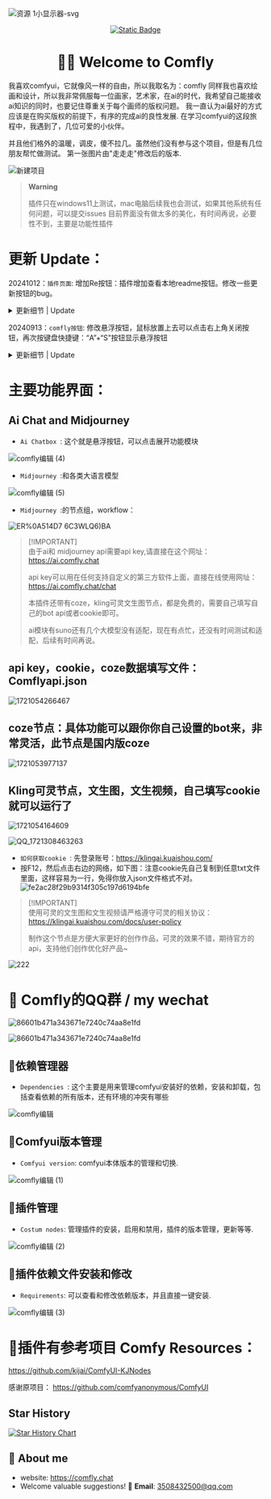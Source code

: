 <a name="readme-top"></a>
![资源 1小显示器-svg](https://github.com/ainewsto/Comfyui_Comfly/assets/113163264/e36d75e0-2cba-4026-936e-1ba8aba9cc7b)

<div align="center">

<a href="https://comfly.chat"> <img alt="Static Badge" src="https://img.shields.io/badge/Comfyui_forum-online-fffd01.svg"> </a>
# 👋🏻 Welcome to Comfly

</div>



我喜欢comfyui，它就像风一样的自由，所以我取名为：comfly
同样我也喜欢绘画和设计，所以我非常佩服每一位画家，艺术家，在ai的时代，我希望自己能接收ai知识的同时，也要记住尊重关于每个画师的版权问题。
我一直认为ai最好的方式应该是在购买版权的前提下，有序的完成ai的良性发展. 在学习comfyui的这段旅程中，我遇到了，几位可爱的小伙伴。

并且他们格外的温暖，调皮，傻不拉几。虽然他们没有参与这个项目，但是有几位朋友帮忙做测试。
第一张图片由"走走走"修改后的版本.

![新建项目](https://github.com/ainewsto/Comfyui_Comfly/assets/113163264/de5d1b7c-f909-4a3d-892e-6f38c56e4e85)


> **Warning**
> 
> 插件只在windows11上测试，mac电脑后续我也会测试，如果其他系统有任何问题，可以提交issues
> 目前界面没有做太多的美化，有时间再说，必要性不到，主要是功能性插件

# 更新 Update：

20241012：`插件页面`: 增加Re按钮：插件增加查看本地readme按钮。修改一些更新按钮的bug。
<details>
<summary>更新细节 | Update </summary>  
  
![e7db5bfab6500542eb994d8dd78baeb](https://github.com/user-attachments/assets/ed800a3d-56ef-427e-8b8d-893117ce2c74)

![7650f3adaee7eae0f0ef8d2b3a97542](https://github.com/user-attachments/assets/ce6f4085-68a6-462c-b7a2-94b3376b226e)

</details>
  

20240913：`comfly按钮`: 修改悬浮按钮，鼠标放置上去可以点击右上角关闭按钮，再次按键盘快捷键：“A”+“S”按钮显示悬浮按钮
<details>
<summary>更新细节 | Update </summary>  
  
![058a06b98ea23688ce3cb3e0c41f418](https://github.com/user-attachments/assets/6c6ed9d4-fd82-45e4-b32a-9d7ecce5c3ea)

</details>  



# 主要功能界面：

## Ai Chat and Midjourney

* `Ai Chatbox `: 这个就是悬浮按钮，可以点击展开功能模块

![comfly编辑 (4)](https://github.com/ainewsto/Comfyui_Comfly/assets/113163264/ad5b4fde-2953-4706-a528-0d99ad8d62ee)



* `Midjourney `:和各类大语言模型

![comfly编辑 (5)](https://github.com/ainewsto/Comfyui_Comfly/assets/113163264/d8656f33-0ea7-4a10-beba-0a44886cf8f4)



* `Midjourney `:的节点组，workflow：


![ER%`0A514D7` 6C3WLQ6)BA](https://github.com/ainewsto/Comfyui_Comfly/assets/113163264/e8b559c6-bfd1-4dde-801e-8f49b4e1a897)



> \[!IMPORTANT]\
> 由于ai和 midjourney api需要api key,请直接在这个网址：https://ai.comfly.chat
> 
> api key可以用在任何支持自定义的第三方软件上面，直接在线使用网址：https://ai.comfly.chat/chat
>
> 本插件还带有coze，kling可灵文生图节点，都是免费的，需要自己填写自己的bot api或者cookie即可。
> 
> ai模块有suno还有几个大模型没有适配，现在有点忙，还没有时间测试和适配，后续有时间再说。
>

## api key，cookie，coze数据填写文件：Comflyapi.json

![1721054266467](https://github.com/user-attachments/assets/4164b383-090c-4bfe-8c09-f3d0daae0de7)


## coze节点：具体功能可以跟你你自己设置的bot来，非常灵活，此节点是国内版coze

![1721053977137](https://github.com/user-attachments/assets/6183e311-31ca-41c2-bb6e-07d691c86fcd)


## Kling可灵节点，文生图，文生视频，自己填写cookie就可以运行了

![1721054164609](https://github.com/user-attachments/assets/2147dd00-820c-431d-be96-fcf465cb3b23)

![QQ_1721308463263](https://github.com/user-attachments/assets/adb064ff-4bc0-4b30-afcf-e2f91393d3c2)

* `如何获取cookie `: 先登录账号：https://klingai.kuaishou.com/
* 按F12，然后点击右边的网络，如下图：注意cookie先自己复制到任意txt文件里面，这样容易为一行，免得你放入json文件格式不对。
![fe2ac28f29b9314f305c197d6194bfe](https://github.com/user-attachments/assets/aee700dc-2df1-4cb5-a4da-fce0390c1441)

> \[!IMPORTANT]\
> 使用可灵的文生图和文生视频请严格遵守可灵的相关协议：https://klingai.kuaishou.com/docs/user-policy
> 
> 制作这个节点是方便大家更好的创作作品，可灵的效果不错，期待官方的api，支持他们创作优化好产品~
>

![222](https://github.com/user-attachments/assets/26ccf251-cbc6-49bd-8529-fefde538aba9)




# 🥵 Comfly的QQ群 / my wechat

![86601b471a343671e7240c74aa8e1fd](https://github.com/ainewsto/Comfyui_Comfly/assets/113163264/3e1c2d15-ba5b-4aa5-a76b-08f87e7c8e2c)

![86601b471a343671e7240c74aa8e1fd](https://github.com/ainewsto/Comfyui_Comfly/assets/113163264/fdc2f849-5937-4cce-a36d-8444ecca3030)




## :sparkling_heart:依赖管理器
* `Dependencies `: 这个主要是用来管理comfyui安装好的依赖，安装和卸载，包括查看依赖的所有版本，还有环境的冲突有哪些 

![comfly编辑](https://github.com/ainewsto/Comfyui_Comfly/assets/113163264/dc1752c8-8d64-4364-9ba3-21507cbaacd8)


  
  
## :tangerine:Comfyui版本管理
* `Comfyui version`: comfyui本体版本的管理和切换.


![comfly编辑 (1)](https://github.com/ainewsto/Comfyui_Comfly/assets/113163264/fee00ca2-b4e3-474a-a002-708a05f2adcb)



## :cactus:插件管理
* `Costum nodes`: 管理插件的安装，启用和禁用，插件的版本管理，更新等等.

![comfly编辑 (2)](https://github.com/ainewsto/Comfyui_Comfly/assets/113163264/d060808f-7408-4bb5-bd62-981299da79f8)




## :partying_face:插件依赖文件安装和修改
* `Requirements`: 可以查看和修改依赖版本，并且直接一键安装.


![comfly编辑 (3)](https://github.com/ainewsto/Comfyui_Comfly/assets/113163264/8d685533-52cb-4de7-ae8e-3420b6fa804d)




# :dizzy:插件有参考项目 Comfy Resources：

https://github.com/kijai/ComfyUI-KJNodes

感谢原项目：
https://github.com/comfyanonymous/ComfyUI



## Star History

[![Star History Chart](https://api.star-history.com/svg?repos=ainewsto/Comfyui_Comfly&type=Date)](https://star-history.com/#ainewsto/Comfyui_Comfly&Date)



## 🚀 About me
* website: https://comfly.chat
* Welcome valuable suggestions! 📧 **Email**: [3508432500@qq.com](mailto:1544007699@qq.com)
